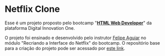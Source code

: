 # Netflix Clone
Esse é um projeto proposto pelo bootcamp "[**HTML Web Developer**](https://web.digitalinnovation.one/track/html-web-developer?tab=path)" da plataforma Digital Innovation One.

O projeto foi ensinado e desenvolvido pelo instrutor [Felipe Aguiar](https://github.com/felipeAguiarCode) no módulo "Recriando a Interface do Netflix" do bootcamp.  O repositório base para a criação do projeto pode ser acessado por [este link](https://github.com/felipeAguiarCode/netflix-clone).
